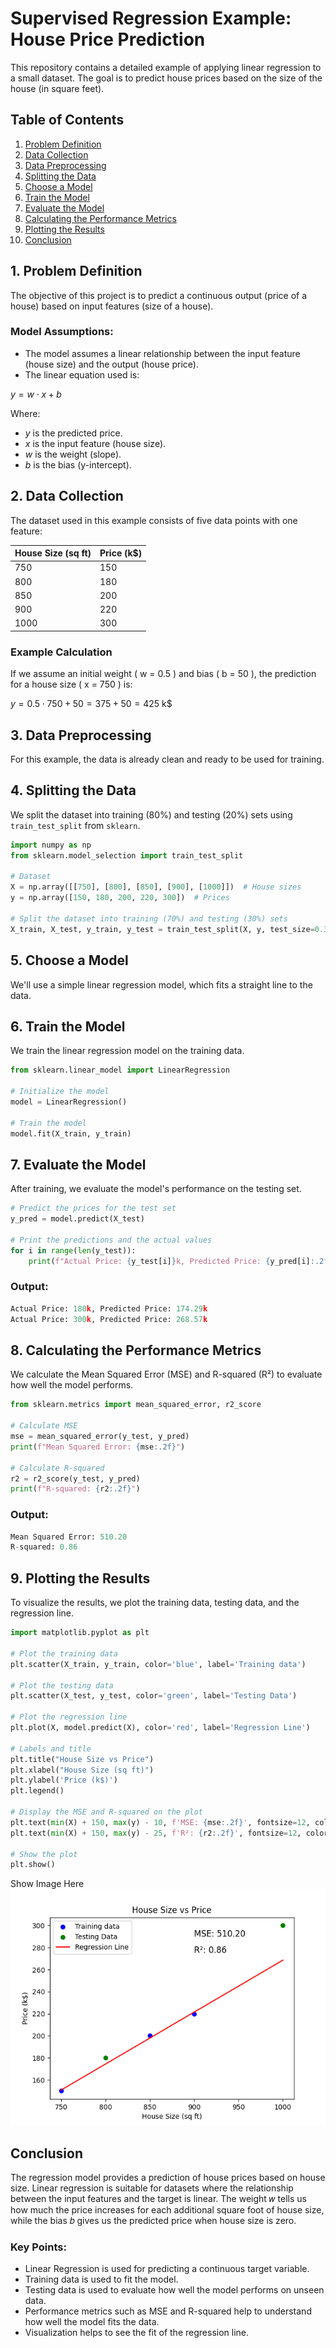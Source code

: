 # Supervised Regression Example: House Price Prediction

This repository contains a detailed example of applying linear regression to a small dataset. The goal is to predict house prices based on the size of the house (in square feet).

## Table of Contents

1. [Problem Definition](#1-problem-definition)
2. [Data Collection](#2-data-collection)
3. [Data Preprocessing](#3-data-preprocessing)
4. [Splitting the Data](#4-splitting-the-data)
5. [Choose a Model](#5-choose-a-model)
6. [Train the Model](#6-train-the-model)
7. [Evaluate the Model](#7-evaluate-the-model)
8. [Calculating the Performance Metrics](#8-calculating-the-performance-metrics)
9. [Plotting the Results](#9-plotting-the-results)
10. [Conclusion](conclusion)

## 1. Problem Definition

The objective of this project is to predict a continuous output (price of a house) based on input features (size of a house).

### Model Assumptions:

- The model assumes a linear relationship between the input feature (house size) and the output (house price).
- The linear equation used is:

$y = w \cdot x + b$

Where:
- $y$ is the predicted price.
- $x$ is the input feature (house size).
- $w$ is the weight (slope).
- $b$ is the bias (y-intercept).

## 2. Data Collection

The dataset used in this example consists of five data points with one feature:

| House Size (sq ft) | Price (k$) |
|--------------------|------------|
| 750                | 150        |
| 800                | 180        |
| 850                | 200        |
| 900                | 220        |
| 1000               | 300        |

### Example Calculation

If we assume an initial weight \( w = 0.5 \) and bias \( b = 50 \), the prediction for a house size \( x = 750 \) is:

$y = 0.5 \cdot 750 + 50 = 375 + 50 = 425 \text{ k}$$

## 3. Data Preprocessing

For this example, the data is already clean and ready to be used for training.

## 4. Splitting the Data

We split the dataset into training (80%) and testing (20%) sets using `train_test_split` from `sklearn`.

```python
import numpy as np
from sklearn.model_selection import train_test_split

# Dataset
X = np.array([[750], [800], [850], [900], [1000]])  # House sizes
y = np.array([150, 180, 200, 220, 300])  # Prices

# Split the dataset into training (70%) and testing (30%) sets
X_train, X_test, y_train, y_test = train_test_split(X, y, test_size=0.3, random_state=42)
```

## 5. Choose a Model

We'll use a simple linear regression model, which fits a straight line to the data.

## 6. Train the Model

We train the linear regression model on the training data.

```python
from sklearn.linear_model import LinearRegression

# Initialize the model
model = LinearRegression()

# Train the model
model.fit(X_train, y_train)
```

## 7. Evaluate the Model

After training, we evaluate the model's performance on the testing set.

```python
# Predict the prices for the test set
y_pred = model.predict(X_test)

# Print the predictions and the actual values
for i in range(len(y_test)):
    print(f"Actual Price: {y_test[i]}k, Predicted Price: {y_pred[i]:.2f}k")
```

### Output:
```python
Actual Price: 180k, Predicted Price: 174.29k
Actual Price: 300k, Predicted Price: 268.57k
```

## 8. Calculating the Performance Metrics

We calculate the Mean Squared Error (MSE) and R-squared (R²) to evaluate how well the model performs.

```python
from sklearn.metrics import mean_squared_error, r2_score

# Calculate MSE
mse = mean_squared_error(y_test, y_pred)
print(f"Mean Squared Error: {mse:.2f}")

# Calculate R-squared
r2 = r2_score(y_test, y_pred)
print(f"R-squared: {r2:.2f}")
```

### Output:
```python
Mean Squared Error: 510.20
R-squared: 0.86
```

## 9. Plotting the Results

To visualize the results, we plot the training data, testing data, and the regression line.

```python
import matplotlib.pyplot as plt

# Plot the training data
plt.scatter(X_train, y_train, color='blue', label='Training data')

# Plot the testing data
plt.scatter(X_test, y_test, color='green', label='Testing Data')

# Plot the regression line
plt.plot(X, model.predict(X), color='red', label='Regression Line')

# Labels and title
plt.title("House Size vs Price")
plt.xlabel("House Size (sq ft)")
plt.ylabel('Price (k$)')
plt.legend()

# Display the MSE and R-squared on the plot
plt.text(min(X) + 150, max(y) - 10, f'MSE: {mse:.2f}', fontsize=12, color='black')
plt.text(min(X) + 150, max(y) - 25, f'R²: {r2:.2f}', fontsize=12, color='black')

# Show the plot
plt.show()
```
Show Image Here ![Petal Length vs Petal Width](plot.png)


## Conclusion

The regression model provides a prediction of house prices based on house size. Linear regression is suitable for datasets where the relationship between the input features and the target is linear. The weight 𝑤 tells us how much the price increases for each additional square foot of house size, while the bias 𝑏 gives us the predicted price when house size is zero.

### Key Points:

- Linear Regression is used for predicting a continuous target variable.
- Training data is used to fit the model.
- Testing data is used to evaluate how well the model performs on unseen data.
- Performance metrics such as MSE and R-squared help to understand how well the model fits the data.
- Visualization helps to see the fit of the regression line.
